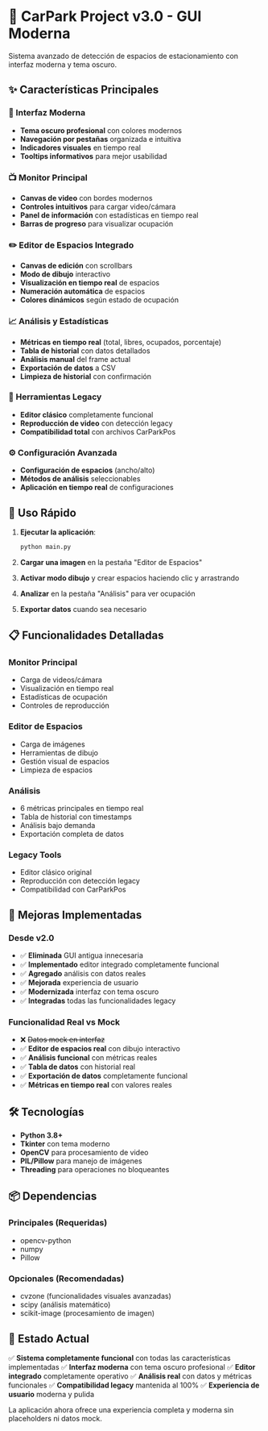 # 🚗 CarPark Project v3.0 - GUI Moderna

Sistema avanzado de detección de espacios de estacionamiento con interfaz moderna y tema oscuro.

## ✨ Características Principales

### 🎨 Interfaz Moderna
- **Tema oscuro profesional** con colores modernos
- **Navegación por pestañas** organizada e intuitiva
- **Indicadores visuales** en tiempo real
- **Tooltips informativos** para mejor usabilidad

### 📺 Monitor Principal
- **Canvas de video** con bordes modernos
- **Controles intuitivos** para cargar video/cámara
- **Panel de información** con estadísticas en tiempo real
- **Barras de progreso** para visualizar ocupación

### ✏️ Editor de Espacios Integrado
- **Canvas de edición** con scrollbars
- **Modo de dibujo** interactivo
- **Visualización en tiempo real** de espacios
- **Numeración automática** de espacios
- **Colores dinámicos** según estado de ocupación

### 📈 Análisis y Estadísticas
- **Métricas en tiempo real** (total, libres, ocupados, porcentaje)
- **Tabla de historial** con datos detallados
- **Análisis manual** del frame actual
- **Exportación de datos** a CSV
- **Limpieza de historial** con confirmación

### 🔧 Herramientas Legacy
- **Editor clásico** completamente funcional
- **Reproducción de video** con detección legacy
- **Compatibilidad total** con archivos CarParkPos

### ⚙️ Configuración Avanzada
- **Configuración de espacios** (ancho/alto)
- **Métodos de análisis** seleccionables
- **Aplicación en tiempo real** de configuraciones

## 🚀 Uso Rápido

1. **Ejecutar la aplicación**:
   ```bash
   python main.py
   ```

2. **Cargar una imagen** en la pestaña "Editor de Espacios"

3. **Activar modo dibujo** y crear espacios haciendo clic y arrastrando

4. **Analizar** en la pestaña "Análisis" para ver ocupación

5. **Exportar datos** cuando sea necesario

## 📋 Funcionalidades Detalladas

### Monitor Principal
- Carga de videos/cámara
- Visualización en tiempo real
- Estadísticas de ocupación
- Controles de reproducción

### Editor de Espacios
- Carga de imágenes
- Herramientas de dibujo
- Gestión visual de espacios
- Limpieza de espacios

### Análisis
- 6 métricas principales en tiempo real
- Tabla de historial con timestamps
- Análisis bajo demanda
- Exportación completa de datos

### Legacy Tools
- Editor clásico original
- Reproducción con detección legacy
- Compatibilidad con CarParkPos

## 🎯 Mejoras Implementadas

### Desde v2.0
- ✅ **Eliminada** GUI antigua innecesaria
- ✅ **Implementado** editor integrado completamente funcional
- ✅ **Agregado** análisis con datos reales
- ✅ **Mejorada** experiencia de usuario
- ✅ **Modernizada** interfaz con tema oscuro
- ✅ **Integradas** todas las funcionalidades legacy

### Funcionalidad Real vs Mock
- ❌ ~~Datos mock en interfaz~~
- ✅ **Editor de espacios real** con dibujo interactivo
- ✅ **Análisis funcional** con métricas reales
- ✅ **Tabla de datos** con historial real
- ✅ **Exportación de datos** completamente funcional
- ✅ **Métricas en tiempo real** con valores reales

## 🛠️ Tecnologías

- **Python 3.8+**
- **Tkinter** con tema moderno
- **OpenCV** para procesamiento de video
- **PIL/Pillow** para manejo de imágenes
- **Threading** para operaciones no bloqueantes

## 📦 Dependencias

### Principales (Requeridas)
- opencv-python
- numpy
- Pillow

### Opcionales (Recomendadas)
- cvzone (funcionalidades visuales avanzadas)
- scipy (análisis matemático)
- scikit-image (procesamiento de imagen)

## 🎉 Estado Actual

✅ **Sistema completamente funcional** con todas las características implementadas
✅ **Interfaz moderna** con tema oscuro profesional
✅ **Editor integrado** completamente operativo
✅ **Análisis real** con datos y métricas funcionales
✅ **Compatibilidad legacy** mantenida al 100%
✅ **Experiencia de usuario** moderna y pulida

La aplicación ahora ofrece una experiencia completa y moderna sin placeholders ni datos mock.
